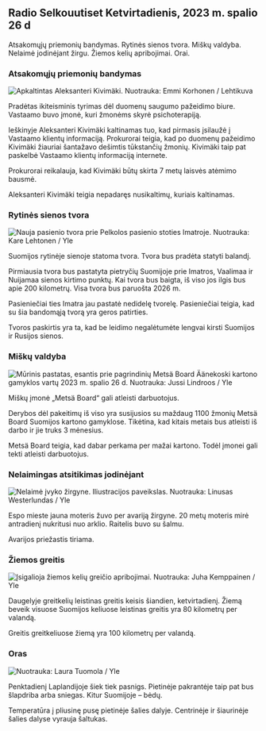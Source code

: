 ## Radio Selkouutiset Ketvirtadienis, 2023 m. spalio 26 d

Atsakomųjų priemonių bandymas. Rytinės sienos tvora. Miškų valdyba. Nelaimė jodinėjant žirgu. Žiemos kelių apribojimai. Orai.

### Atsakomųjų priemonių bandymas

![Apkaltintas Aleksanteri Kivimäki. Nuotrauka: Emmi Korhonen / Lehtikuva](https://images.cdn.yle.fi/image/upload/c_crop,h_2875,w_5112,x_0,y_568/ar_1.7777777777777777,c_fill,g_faces,/wd_1215.0/q_auto:eco/f_auto/fl_lossy/v1698305049/39-1191484653a13e7df175)

Pradėtas ikiteisminis tyrimas dėl duomenų saugumo pažeidimo biure. Vastaamo buvo įmonė, kuri žmonėms skyrė psichoterapiją.

Ieškinyje Aleksanteri Kivimäki kaltinamas tuo, kad pirmasis įsilaužė į Vastaamo klientų informaciją. Prokurorai teigia, kad po duomenų pažeidimo Kivimäki žiauriai šantažavo dešimtis tūkstančių žmonių. Kivimäki taip pat paskelbė Vastaamo klientų informaciją internete.

Prokurorai reikalauja, kad Kivimäki būtų skirta 7 metų laisvės atėmimo bausmė.

Aleksanteri Kivimäki teigia nepadaręs nusikaltimų, kuriais kaltinamas.

### Rytinės sienos tvora

![Nauja pasienio tvora prie Pelkolos pasienio stoties Imatroje. Nuotrauka: Kare Lehtonen / Yle](https://images.cdn.yle.fi/image/upload/c_crop,h_2243,w_3993,x_0,y_0/ar_1.7777777777777777,c_fill,g_faces,h_675,0/dpr1_200q_auto:eco/f_auto/fl_lossy/v1698323397/39-1191724653a55b2a04b0)

Suomijos rytinėje sienoje statoma tvora. Tvora bus pradėta statyti balandį.

Pirmiausia tvora bus pastatyta pietryčių Suomijoje prie Imatros, Vaalimaa ir Nuijamaa sienos kirtimo punktų. Kai tvora bus baigta, iš viso jos ilgis bus apie 200 kilometrų. Visa tvora bus paruošta 2026 m.

Pasieniečiai ties Imatra jau pastatė nedidelę tvorelę. Pasieniečiai teigia, kad su šia bandomąją tvorą yra geros patirties.

Tvoros paskirtis yra ta, kad be leidimo negalėtumėte lengvai kirsti Suomijos ir Rusijos sienos.

### Miškų valdyba

![Mūrinis pastatas, esantis prie pagrindinių Metsä Board Äänekoski kartono gamyklos vartų 2023 m. spalio 26 d. Nuotrauka: Jussi Lindroos / Yle](https://images.cdn.yle.fi/image/upload/c_crop,h_2267,w_4031,x_0,y_0/ar_1.7777777777777777,c_fill,g_faces,h_6275./d_1275,0q_auto:eco/f_auto/fl_lossy/v1698319726/39-1191672653a4ca1724ad)

Miškų įmonė „Metsä Board“ gali atleisti darbuotojus.

Derybos dėl pakeitimų iš viso yra susijusios su maždaug 1100 žmonių Metsä Board Suomijos kartono gamyklose. Tikėtina, kad kitais metais bus atleisti iš darbo ir jie truks 3 mėnesius.

Metsä Board teigia, kad dabar perkama per mažai kartono. Todėl įmonei gali tekti atleisti darbuotojus.

### Nelaimingas atsitikimas jodinėjant

![Nelaimė įvyko žirgyne. Iliustracijos paveikslas. Nuotrauka: Linusas Westerlundas / Yle](https://images.cdn.yle.fi/image/upload/c_crop,h_3375,w_6000,x_0,y_387/ar_1.7777777777777777,c_fill,g_faces,/,h_1670,/wd_175.q_auto:eco/f_auto/fl_lossy/v1692692625/39-116023264e46d0e45030)

Espo mieste jauna moteris žuvo per avariją žirgyne. 20 metų moteris mirė antradienį nukritusi nuo arklio. Raitelis buvo su šalmu.

Avarijos priežastis tiriama.

### Žiemos greitis

![Įsigalioja žiemos kelių greičio apribojimai. Nuotrauka: Juha Kemppainen / Yle](https://images.cdn.yle.fi/image/upload/c_crop,h_2250,w_4000,x_0,y_0/ar_1.7777777777777777,c_fill,g_faces,h_6275./d_1275,0q_auto:eco/f_auto/fl_lossy/v1603287400/39-7327705f903747751c2)

Daugelyje greitkelių leistinas greitis keisis šiandien, ketvirtadienį. Žiemą beveik visuose Suomijos keliuose leistinas greitis yra 80 kilometrų per valandą.

Greitis greitkeliuose žiemą yra 100 kilometrų per valandą.

### Oras

![ Nuotrauka: Laura Tuomola / Yle](https://images.cdn.yle.fi/image/upload/c_crop,h_1080,w_1919,x_0,y_0/ar_1.7777777777777777,c_fill,g_faces,h_670,/wd_1215,/w0/q_auto:eco/f_auto/fl_lossy/v1698292510/39-11913736539e2ff81a55)

Penktadienį Laplandijoje šiek tiek pasnigs. Pietinėje pakrantėje taip pat bus šlapdriba arba sniegas. Kitur Suomijoje – bėdų.

Temperatūra į pliusinę pusę pietinėje šalies dalyje. Centrinėje ir šiaurinėje šalies dalyse vyrauja šaltukas.